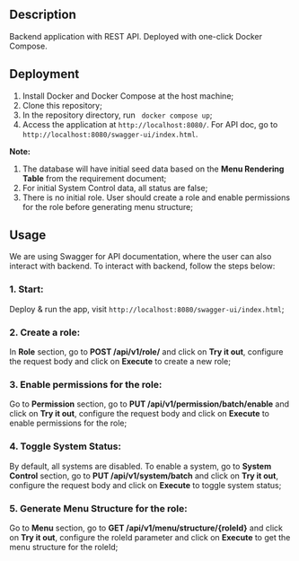 ## Description
Backend application with REST API. Deployed with one-click Docker Compose.

## Deployment

1. Install Docker and Docker Compose at the host machine;
2. Clone this repository;
3. In the repository directory, run ` docker compose up`;
4. Access the application at `http://localhost:8080/`. For API doc, go to `http://localhost:8080/swagger-ui/index.html`.

**Note:**
1. The database will have initial seed data based on the **Menu Rendering Table** from the requirement document;
2. For initial System Control data, all status are false;
3. There is no initial role. User should create a role and enable permissions for the role before generating menu structure;

## Usage
We are using Swagger for API documentation, where the user can also interact with backend. To interact with backend, follow the steps below:
### 1. Start: 
Deploy & run the app, visit `http://localhost:8080/swagger-ui/index.html`;


### 2. Create a role: 
In **Role** section, go to **POST /api/v1/role/** and click on **Try it out**, configure the request body and click on **Execute** to create a new role;


### 3. Enable permissions for the role: 
Go to **Permission** section, go to **PUT /api/v1/permission/batch/enable** and click on **Try it out**, configure the request body and click on **Execute** to enable permissions for the role;

### 4. Toggle System Status: 
By default, all systems are disabled. To enable a system, go to **System Control** section, go to **PUT /api/v1/system/batch** and click on **Try it out**, configure the request body and click on **Execute** to toggle system status;


### 5. Generate Menu Structure for the role: 
Go to **Menu** section, go to **GET /api/v1/menu/structure/{roleId}** and click on **Try it out**, configure the roleId parameter and click on **Execute** to get the menu structure for the roleId;
